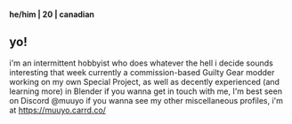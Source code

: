 

<!--
**muuyo/muuyo** is a ✨ _special_ ✨ repository because its `README.md` (this file) appears on your GitHub profile.

Here are some ideas to get you started:

- 🔭 I’m currently working on ...
- 🌱 I’m currently learning ...
- 👯 I’m looking to collaborate on ...
- 🤔 I’m looking for help with ...
- 💬 Ask me about ...
- 📫 How to reach me: ...
- 😄 Pronouns: ...
- ⚡ Fun fact: ...
-->
#### he/him | 20 | canadian
## yo!
i'm an intermittent hobbyist who does whatever the hell i decide sounds interesting that week
currently a commission-based Guilty Gear modder working on my own Special Project, as well as decently experienced (and learning more) in Blender
if you wanna get in touch with me, I'm best seen on Discord @muuyo
if you wanna see my other miscellaneous profiles, i'm at https://muuyo.carrd.co/
